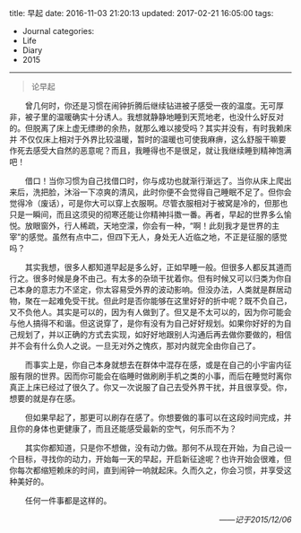 title: 早起
date: 2016-11-03 21:20:13
updated: 2017-02-21 16:05:00
tags:
- Journal
categories:
- Life
- Diary
- 2015
---
> 论早起

<div style="text-indent:2em">
<p>曾几何时，你还是习惯在闹钟折腾后继续钻进被子感受一夜的温度。无可厚非，被子里的温暖确实十分诱人。我想就静静地睡到天荒地老，也没什么好反对的。但脱离了床上虚无缥缈的余热，就那么难以接受吗？其实并没有，有时我赖床并 不仅仅床上相对于外界比较温暖，暂时的温暖也可使我麻痹，这么舒服干嘛要作死去感受大自然的恶意呢？而且，我睡得也不是很足，就让我继续睡到精神饱满吧！</p>
<p>借口！当你习惯为自己找借口时，你与成功也就渐行渐远了。当你从床上爬出来后，洗把脸，沐浴一下凉爽的清风，此时你便不会觉得自己睡眠不足了。但你会觉得冷（废话），可是你大可以穿上衣服啊。尽管衣服相对于被窝是冷的，但那也只是一瞬间，而且这须臾的彻寒还能让你精神抖擞一番。再者，早起的世界多么愉悦。放眼窗外，行人稀疏，天地空濛，你会有一种，“啊！此刻我才是世界的主宰”的感觉。虽然有点中二，但四下无人，身处无人近临之地，不正是征服的感觉吗？</p>
<p>其实我想，很多人都知道早起是多么好，正如早睡一般。但很多人都反其道而行之。很多时候是身不由己。有太多的杂琐干扰着你。但有时候又可以归类为你自己本身的意志力不坚定，你太容易受外界的波动影响。但没办法，人类就是群居动物，聚在一起难免受干扰。但此时是否你能够在这里好好的折中呢？既不负自己，又不负他人。其实是可以的，因为有人做到了。但又是不太可以的，因为你可能会与他人搞得不和谐。但这说穿了，是你有没有为自己好好规划。如果你好好的为自己规划了，并以正确的方式去实现，如好好地跟别人沟通后再去做你要做的，相信并不会有什么负人之说。一旦无对外之愧疚，那对内就完全由你自己了。</p>
<p>而事实上是，你自己本身就想去在群体中混存在感，或是在自己的小宇宙内征服有限的世界。因而你可能会在临睡时做刷刷手机之类的小事，而后在睡觉时离你真正上床已经过了很久了。你又一次说服了自己去受外界干扰，并且很享受。你，想要的就是存在感。</p>
<p>但如果早起了，那更可以刷存在感了。你想要做的事可以在这段时间完成，并且你的身体也更健康了，而且还能感受最新的空气，何乐而不为？</p>
<p>其实你都知道，只是你不想做，没有动力做。那何不从现在开始，为自己设一个目标，寻找你的动力，开始每一天的早起，开启新征途呢？也许开始会很难，但你每次都缩短赖床的时间，直到闹钟一响就起床。久而久之，你会习惯，并享受这种美好的。</p>
<p>任何一件事都是这样的。</p>

</div>

<div style="text-align:right;font-style:italic">
——记于2015/12/06
</div>